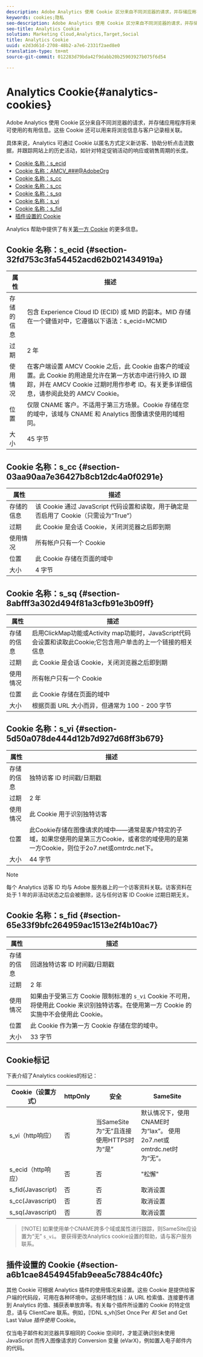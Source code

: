 ```yaml
---
description: Adobe Analytics 使用 Cookie 区分来自不同浏览器的请求，并存储应用程序将来可使用的有用信息。这些 Cookie 还可以用来将浏览信息与客户记录相关联。
keywords: cookies;隐私
seo-description: Adobe Analytics 使用 Cookie 区分来自不同浏览器的请求，并存储应用程序将来可使用的有用信息。这些 Cookie 还可以用来将浏览信息与客户记录相关联。
seo-title: Analytics Cookie
solution: Marketing Cloud,Analytics,Target,Social
title: Analytics Cookie
uuid: e2d3d61d-2708-48b2-a7e6-2331f2aed8e0
translation-type: tm+mt
source-git-commit: 012283d79bda42f9dabb20b25903927b075f6d54

---
```



# Analytics Cookie{#analytics-cookies}

Adobe Analytics 使用 Cookie 区分来自不同浏览器的请求，并存储应用程序将来可使用的有用信息。这些 Cookie 还可以用来将浏览信息与客户记录相关联。

具体来说，Analytics 可通过 Cookie 以匿名方式定义新访客、协助分析点击流数据，并跟踪网站上的历史活动，如针对特定促销活动的响应或销售周期的长度。

* [Cookie 名称：s_ecid](../cookies/cookies-mc.md#section-32fd753c3fa54452acd62b021434919a)
* [Cookie 名称：AMCV_###@AdobeOrg](../cookies/cookies-mc.md#section-a12aa2a9296940ae82d8921b381b8fb0)
* [Cookie 名称：s_cc](../cookies/cookies-analytics.md#section-03aa90aa7e36427b8cb12dc4a0f0291e)
* [Cookie 名称：s_cc](../cookies/cookies-analytics.md#section-03aa90aa7e36427b8cb12dc4a0f0291e)
* [Cookie 名称：s_sq](../cookies/cookies-analytics.md#section-8abfff3a302d494f81a3cfb91e3b09ff)
* [Cookie 名称：s_vi](../cookies/cookies-analytics.md#section-5d50a078de444d12b7d927d68ff3b679)
* [Cookie 名称：s_fid](../cookies/cookies-analytics.md#section-65e33f9bfc264959ac1513e2f4b10ac7)
* [插件设置的 Cookie](../cookies/cookies-analytics.md#section-a6b1cae8454945fab9eea5c7884c40fc)

Analytics 帮助中提供了有关[第一方 Cookie](/help/interface/cookies/cookies-first-party.md) 的更多信息。

## Cookie 名称：s_ecid {#section-32fd753c3fa54452acd62b021434919a}

| 属性 | 描述 |
|--- |--- |
| 存储的信息 | 包含 Experience Cloud ID (ECID) 或 MID 的副本。MID 存储在一个键值对中，它遵循以下语法：s_ecid=MCMID | `<ECID>` |
| 过期 | 2 年 |
| 使用情况 | 在客户端设置 AMCV Cookie 之后，此 Cookie 由客户的域设置。此 Cookie 的用途是允许在第一方状态中进行持久 ID 跟踪，并在 AMCV Cookie 过期时用作参考 ID。有关更多详细信息，请参阅此处的 AMCV Cookie。 |
| 位置 | 仅限 CNAME 客户。不适用于第三方场景。Cookie 存储在您的域中，该域与 CNAME 和 Analytics 图像请求使用的域相同。 |
| 大小 | 45 字节 |

## Cookie 名称：s_cc {#section-03aa90aa7e36427b8cb12dc4a0f0291e}

| 属性 | 描述 |
|--- |--- |
| 存储的信息 | 该 Cookie 通过 JavaScript 代码设置和读取，用于确定是否启用了 Cookie（只需设为“True”） |
| 过期 | 此 Cookie 是会话 Cookie，关闭浏览器之后即到期 |
| 使用情况 | 所有帐户只有一个 Cookie |
| 位置 | 此 Cookie 存储在页面的域中 |
| 大小 | 4 字节 |

## Cookie 名称：s_sq {#section-8abfff3a302d494f81a3cfb91e3b09ff}

| 属性 | 描述 |
|--- |--- |
| 存储的信息 | 启用ClickMap功能或Activity map功能时，JavaScript代码会设置和读取此Cookie;它包含用户单击的上一个链接的相关信息 |
| 过期 | 此 Cookie 是会话 Cookie，关闭浏览器之后即到期 |
| 使用情况 | 所有帐户只有一个 Cookie |
| 位置 | 此 Cookie 存储在页面的域中 |
| 大小 | 根据页面 URL 大小而异，但通常为 100 - 200 字节 |

## Cookie 名称：s_vi {#section-5d50a078de444d12b7d927d68ff3b679}

| 属性 | 描述 |
|--- |--- |
| 存储的信息 | 独特访客 ID 时间戳/日期戳 |
| 过期 | 2 年 |
| 使用情况 | 此 Cookie 用于识别独特访客 |
| 位置 | 此Cookie存储在图像请求的域中——通常是客户特定的子域，如果您使用的是第三方Cookie，或者您的域使用的是第一方Cookie，则位于2o7.net或omtrdc.net下。 |
| 大小 | 44 字节 |

>[!NOTE]
>
>每个 Analytics 访客 ID 均与 Adobe 服务器上的一个访客资料关联。访客资料在处于 1 年的非活动状态之后会被删除，这与任何访客 ID Cookie 过期日期无关。

## Cookie 名称：s_fid {#section-65e33f9bfc264959ac1513e2f4b10ac7}

| 属性 | 描述 |
|--- |--- |
| 存储的信息 | 回退独特访客 ID 时间戳/日期戳 |
| 过期 | 2 年 |
| 使用情况 | 如果由于受第三方 Cookie 限制标准的 `s_vi` Cookie 不可用，将使用此 Cookie 来识别独特访客。在使用第一方 Cookie 的实施中不会使用此 Cookie。 |
| 位置 | 此 Cookie 作为第一方 Cookie 存储在您的域中。 |
| 大小 | 33 字节 |

## Cookie标记

下表介绍了Analytics cookies的标记：

| Cookie（设置方式） | httpOnly | 安全 | SameSite |
|--- |--- |--- |--- |
| s_vi（http响应） | 否 | 当SameSite为“无”且连接使用HTTPS时为“是” | 默认情况下，使用CNAME时为“lax”。 使用2o7.net或omtrdc.net时为“无”。 |
| s_ecid（http响应） | 否 | 否 | "松懈" |
| s_fid(Javascript) | 否 | 否 | 取消设置 |
| s_cc(Javascript) | 否 | 否 | 取消设置 |
| s_sq(Javascript) | 否 | 否 | 取消设置 |

>[!NOTE] 如果使用单个CNAME跨多个域或属性进行跟踪，则SameSite应设置为“无” `s_vi`。 要获得更改Analytics cookie设置的帮助，请与客户服务联系。

## 插件设置的 Cookie {#section-a6b1cae8454945fab9eea5c7884c40fc}

其他 Cookie 可根据 Analytics 插件的使用情况来设置。这些 Cookie 是提供给客户端的代码段，可用在各种环境中。这些环境包括：从 URL 检索值、连接要传递到 Analytics 的值、捕获表单放弃等。有关每个插件所设置的 Cookie 的特定信息，请与 ClientCare 联系。例如，[!DNL s_vh]Set Once Per *和* Set and Get Last Value *插件使用* Cookie。

仅当电子邮件和浏览器共享相同的 Cookie 空间时，才能正确识别未使用 JavaScript 而传入图像请求的 Conversion 变量 (eVarX)，例如置入电子邮件内的代码。
